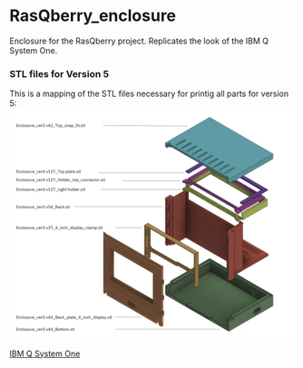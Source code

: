 # RasQberry_enclosure
Enclosure for the RasQberry project. Replicates the look of the IBM Q System One.

### STL files for Version 5
This is a mapping of the STL files necessary for printig all parts for version 5:
![](images/rasqberry_explosion_drawing.png)



[IBM Q System One](https://www.youtube.com/watch?v=kTnV4gf6yoc&feature=youtu.be "RasQberry 3D model draft")




